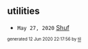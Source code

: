 ## utilities


* <code>May 27, 2020</code> [Shuf](2020-05-27T05-20-57-shuf.md)

<sup><sub>generated 12 Jun 2020 22:17:56 by <a href='https://github.com/senorprogrammer/til'>til</a></sub></sup>
